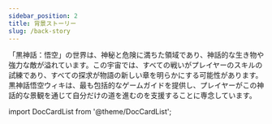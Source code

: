 ```yaml
---
sidebar_position: 2
title: 背景ストーリー
slug: /back-story
---
```


「黒神話：悟空」の世界は、神秘と危険に満ちた領域であり、神話的な生き物や強力な敵が溢れています。この宇宙では、すべての戦いがプレイヤーのスキルの試練であり、すべての探求が物語の新しい章を明らかにする可能性があります。黒神話悟空ウィキは、最も包括的なゲームガイドを提供し、プレイヤーがこの神話的な景観を通じて自分だけの道を進むのを支援することに専念しています。

import DocCardList from '@theme/DocCardList';

<DocCardList />